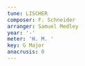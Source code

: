 ```yaml
---
tune: LISCHER
composer: F. Schneider
arranger: Samuel Medley
year: '-'
meter: 'H. M. '
key: G Major
anacrusis: 0
---
```

